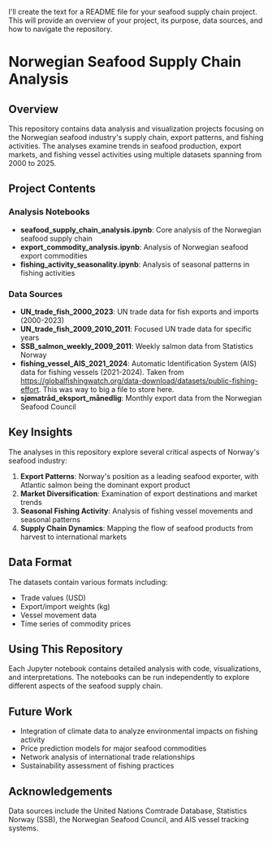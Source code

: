 I'll create the text for a README file for your seafood supply chain project. This will provide an overview of your project, its purpose, data sources, and how to navigate the repository.

# Norwegian Seafood Supply Chain Analysis

## Overview
This repository contains data analysis and visualization projects focusing on the Norwegian seafood industry's supply chain, export patterns, and fishing activities. The analyses examine trends in seafood production, export markets, and fishing vessel activities using multiple datasets spanning from 2000 to 2025.

## Project Contents

### Analysis Notebooks
- **seafood_supply_chain_analysis.ipynb**: Core analysis of the Norwegian seafood supply chain
- **export_commodity_analysis.ipynb**: Analysis of Norwegian seafood export commodities
- **fishing_activity_seasonality.ipynb**: Analysis of seasonal patterns in fishing activities

### Data Sources
- **UN_trade_fish_2000_2023**: UN trade data for fish exports and imports (2000-2023)
- **UN_trade_fish_2009_2010_2011**: Focused UN trade data for specific years
- **SSB_salmon_weekly_2009_2011**: Weekly salmon data from Statistics Norway
- **fishing_vessel_AIS_2021_2024**: Automatic Identification System (AIS) data for fishing vessels (2021-2024). Taken from https://globalfishingwatch.org/data-download/datasets/public-fishing-effort. This was way to big a file to store here.
- **sjømatråd_eksport_månedlig**: Monthly export data from the Norwegian Seafood Council

## Key Insights
The analyses in this repository explore several critical aspects of Norway's seafood industry:

1. **Export Patterns**: Norway's position as a leading seafood exporter, with Atlantic salmon being the dominant export product
2. **Market Diversification**: Examination of export destinations and market trends
3. **Seasonal Fishing Activity**: Analysis of fishing vessel movements and seasonal patterns
4. **Supply Chain Dynamics**: Mapping the flow of seafood products from harvest to international markets

## Data Format
The datasets contain various formats including:
- Trade values (USD)
- Export/import weights (kg)
- Vessel movement data
- Time series of commodity prices

## Using This Repository
Each Jupyter notebook contains detailed analysis with code, visualizations, and interpretations. The notebooks can be run independently to explore different aspects of the seafood supply chain.

## Future Work
- Integration of climate data to analyze environmental impacts on fishing activity
- Price prediction models for major seafood commodities
- Network analysis of international trade relationships
- Sustainability assessment of fishing practices

## Acknowledgements
Data sources include the United Nations Comtrade Database, Statistics Norway (SSB), the Norwegian Seafood Council, and AIS vessel tracking systems.
